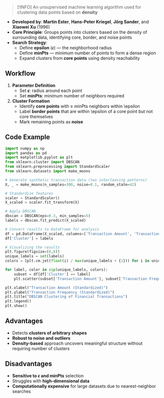 > [!INFO]
> An unsupervised machine learning algorithm used for clustering data points based on **density**

- **Developed by**: **Martin Ester**, **Hans-Peter Kriegel**, **Jörg Sander**, and **Xiaowei Xu** (1996)
- **Core Principle**: Groups points into clusters based on the density of surrounding data, identifying core, border, and noise points
- **Search Strategy**:
	- Define **epsilon** ($\epsilon$) — the neighborhood radius
	- Define **minPts** — minimum number of points to form a dense region
	- Expand clusters from **core points** using density reachability

## Workflow

1. **Parameter Definition**
	- Set **$\epsilon$**: radius around each point
	- Set **minPts**: minimum number of neighbors required
2. **Cluster Formation**
	- Identify **core points** with ≥ minPts neighbors within \epsilon
	- Label **border points** that are within \epsilon of a core point but not core themselves
	- Mark remaining points as **noise**

## Code Example

```python
import numpy as np
import pandas as pd
import matplotlib.pyplot as plt
from sklearn.cluster import DBSCAN
from sklearn.preprocessing import StandardScaler
from sklearn.datasets import make_moons

# Generate synthetic transaction data (two interleaving patterns)
X, _ = make_moons(n_samples=300, noise=0.1, random_state=42)

# Standardize features
scaler = StandardScaler()
X_scaled = scaler.fit_transform(X)

# Apply DBSCAN
dbscan = DBSCAN(eps=0.3, min_samples=5)
labels = dbscan.fit_predict(X_scaled)

# Convert results to DataFrame for analysis
df = pd.DataFrame(X_scaled, columns=['Transaction Amount', 'Transaction Frequency'])
df['Cluster'] = labels

# Visualizing the results
plt.figure(figsize=(8,6))
unique_labels = set(labels)
colors = [plt.cm.jet(float(i) / max(unique_labels + {1})) for i in unique_labels]

for label, color in zip(unique_labels, colors):
    subset = df[df['Cluster'] == label]
    plt.scatter(subset['Transaction Amount'], subset['Transaction Frequency'], color=color, label=f'Cluster {label}', edgecolors='k')

plt.xlabel("Transaction Amount (Standardized)")
plt.ylabel("Transaction Frequency (Standardized)")
plt.title("DBSCAN Clustering of Financial Transactions")
plt.legend()
plt.show()
```

## Advantages

- Detects **clusters of arbitrary shapes**
- **Robust to noise and outliers**
- **Density-based** approach uncovers meaningful structure without requiring number of clusters

## Disadvantages

- **Sensitive to $\epsilon$ and minPts** selection
- Struggles with **high-dimensional data**
- **Computationally expensive** for large datasets due to nearest-neighbor searches